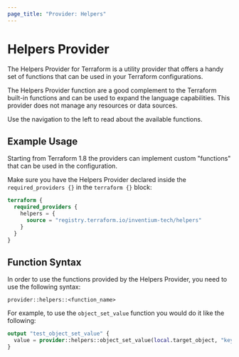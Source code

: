 ```yaml
---
page_title: "Provider: Helpers"
---
```


# Helpers Provider

The Helpers Provider for Terraform is a utility provider that offers a handy set of functions that can be used in your
Terraform configurations.

The Helpers Provider function are a good complement to the Terraform built-in functions and can be used to expand
the language capabilities. This provider does not manage any resources or data sources.

Use the navigation to the left to read about the available functions.

## Example Usage

Starting from Terraform 1.8 the providers can implement custom "functions" that can be used in the configuration.

Make sure you have the Helpers Provider declared inside the `required_providers {}` in the `terraform {}` block:

```terraform
terraform {
  required_providers {
    helpers = {
      source = "registry.terraform.io/inventium-tech/helpers"
    }
  }
}
```

## Function Syntax

In order to use the functions provided by the Helpers Provider, you need to use the following syntax:

`provider::helpers::<function_name>`

For example, to use the `object_set_value` function you would do it like the following:

```terraform
output "test_object_set_value" {
  value = provider::helpers::object_set_value(local.target_object, "key1", "new_value", "write_all")
}
```
